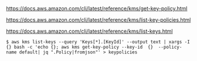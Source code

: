 
https://docs.aws.amazon.com/cli/latest/reference/kms/get-key-policy.html

https://docs.aws.amazon.com/cli/latest/reference/kms/list-key-policies.html

https://docs.aws.amazon.com/cli/latest/reference/kms/list-keys.html

```console
$ aws kms list-keys --query 'Keys[*].[KeyId]' --output text | xargs -I {} bash -c 'echo {}; aws kms get-key-policy --key-id  {}  --policy-name default| jq ".Policy|fromjson"' > keypolicies
```

